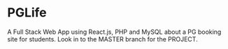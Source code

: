 # PGLife
A Full Stack Web App using React.js, PHP and MySQL about a PG booking site for students. Look in to the MASTER branch for the PROJECT.

